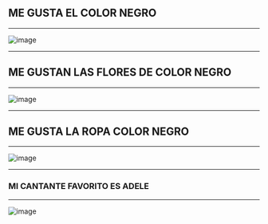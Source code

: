 ## ME GUSTA EL COLOR NEGRO
***
![image](https://user-images.githubusercontent.com/99773679/156663206-d6299762-3ba3-4145-85f0-108a1758c412.png)
***
## ME GUSTAN LAS FLORES DE COLOR NEGRO
***
![image](https://user-images.githubusercontent.com/99773679/156663677-bb93a3a8-e270-4965-b0df-0dd99f5978f8.png)
***
## ME GUSTA LA ROPA COLOR NEGRO
***
![image](https://user-images.githubusercontent.com/99773679/156663775-85afee0e-327b-44a0-aa1e-4a71492876d3.png)
***
### MI CANTANTE FAVORITO ES ADELE
***
![image](https://user-images.githubusercontent.com/99773679/156667351-4eafae95-b4e1-4d33-b6e2-6086d7063fbe.png)
